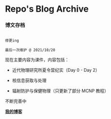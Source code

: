 # Repo's Blog Archive

### 博文存档

```note

停更ing

最后一次维护 @ 2021/10/20

```



现在主要内容为课件，内容包括：

+ 近代物理研究所夏令营纪实（Day 0 - Day 2）

+ 核信息获取与处理
+ 辐射防护与保健物理（只更新了部分 MCNP 教程）



不断完善中

[**我的博客**](https://repo-kristx.github.io/)

